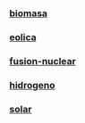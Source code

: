 ### [biomasa](./biomasa.md)
### [eolica](./eolica.md)
### [fusion-nuclear](./fusion-nuclear.md)
### [hidrogeno](./hidrogeno.md)
### [solar](./solar.md)

